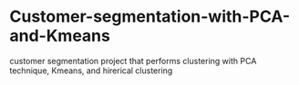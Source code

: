 # Customer-segmentation-with-PCA-and-Kmeans
customer segmentation project that performs clustering with PCA technique, Kmeans, and hirerical clustering
